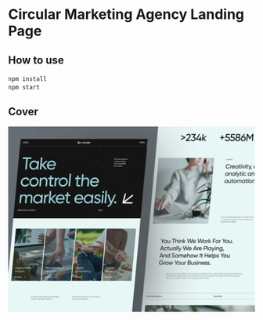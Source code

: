 # Circular Marketing Agency Landing Page

## How to use

```sh
npm install
npm start
```
## Cover

<img src="Cover.png" alt="cover">